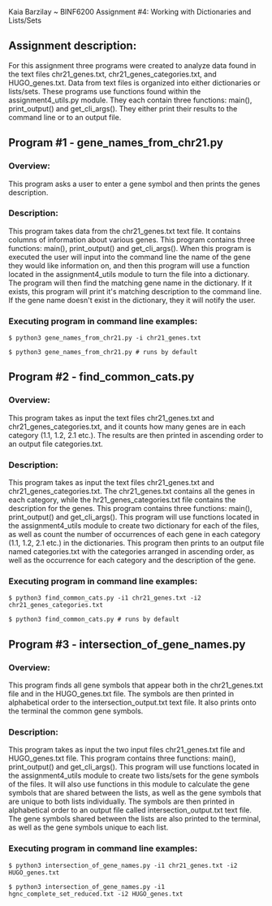 Kaia Barzilay 
~
BINF6200 Assignment #4: Working with Dictionaries and Lists/Sets

## Assignment description:

For this assignment three programs were created to analyze data found in the text files chr21_genes.txt, chr21_genes_categories.txt, and HUGO_genes.txt. Data from text files is organized into either dictionaries or lists/sets. These programs use functions found within the assignment4_utils.py module. They each contain three functions: main(), print_output() and get_cli_args(). They either print their results to the command line or to an output file.

## Program #1 - gene_names_from_chr21.py

### Overview:
This program asks a user to enter a gene symbol and then prints the genes description.
### Description:
This program takes data from the chr21_genes.txt text file. It contains columns of information about various genes. This program contains three functions: main(), print_output() and get_cli_args(). When this program is executed the user will input into the command line the name of the gene they would like information on, and then this program will use a function located in the assignment4_utils module to turn the file into a dictionary. The program will then find the matching gene name in the dictionary. If it exists, this program will print it's matching description to the command line. If the gene name doesn't exist in the dictionary, they it will notify the user. 
### Executing program in command line examples:
```
$ python3 gene_names_from_chr21.py -i chr21_genes.txt
```
```
$ python3 gene_names_from_chr21.py # runs by default
```
## Program #2 - find_common_cats.py

### Overview:
This program takes as input the text files chr21_genes.txt and chr21_genes_categories.txt, and it counts how many genes are in each category (1.1, 1.2, 2.1 etc.). The results are then printed in ascending order to an output file categories.txt.
### Description:
This program takes as input the text files chr21_genes.txt and chr21_genes_categories.txt. The chr21_genes.txt contains all the genes in each category, while the hr21_genes_categories.txt file contains the description for the genes. This program contains three functions: main(), print_output() and get_cli_args(). This program will use functions located in the assignment4_utils module to create two dictionary for each of the files, as well as count the number of occurrences of  each gene in each category (1.1, 1.2, 2.1 etc.) in the dictionaries. This program then prints to an output file named categories.txt with the categories  arranged in ascending order, as well as the occurrence for each category and the description of the gene.
### Executing program in command line examples:
```
$ python3 find_common_cats.py -i1 chr21_genes.txt -i2 chr21_genes_categories.txt
```
```
$ python3 find_common_cats.py # runs by default
```
## Program #3 - intersection_of_gene_names.py

### Overview:
This program finds all gene symbols that appear both in the chr21_genes.txt file and in the HUGO_genes.txt file. The symbols are then printed in alphabetical order to the intersection_output.txt text file. It also prints onto the terminal the common gene symbols.
### Description:
This program takes as input the two input files chr21_genes.txt file and  HUGO_genes.txt file. This program contains three functions: main(), print_output() and get_cli_args(). This program will use functions located in the assignment4_utils module to create two lists/sets for the gene symbols of the files. It will also use functions in this module to calculate the gene symbols that are shared between the lists, as well as the gene symbols that are unique to both lists individually. The symbols are then printed in alphabetical order to an output file called intersection_output.txt text file. The gene symbols shared between the lists are also printed to the terminal, as well as the gene symbols unique to each list.
### Executing program in command line examples:
```
$ python3 intersection_of_gene_names.py -i1 chr21_genes.txt -i2 HUGO_genes.txt
```
```
$ python3 intersection_of_gene_names.py -i1 hgnc_complete_set_reduced.txt -i2 HUGO_genes.txt
```

